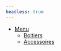 ```yaml
---
headless: true
---
```


- [Menu](/docs/)
  - [Boitiers](/docs/appareilphoto)
  - [Accessoires](/docs/accessoires)

<!---
accessoires.md    bagageries.md     cartes.md         materielinfo.md   notes.md
appareilphoto.md  batteries.md      logiciels.md      menu/             objectifs.md
--->
